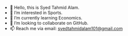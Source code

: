 - 👋 Hello, this is Syed Tahmid Alam.
- 👀 I’m interested in Sports.
- 🌱 I’m currently learning Economics.
- 💞️ I’m looking to collaborate on GitHub.
- 📫 Reach me via email: syedtahmidalam101@gmail.com

<!---
Syed-Tahmid99/Syed-Tahmid99 is a ✨ special ✨ repository because its `README.md` (this file) appears on your GitHub profile.
You can click the Preview link to take a look at your changes.
--->
